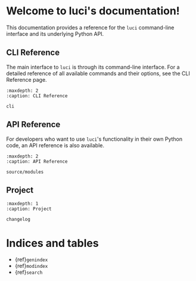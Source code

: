 # Welcome to luci's documentation!

This documentation provides a reference for the `luci` command-line interface and its underlying Python API.

## CLI Reference

The main interface to `luci` is through its command-line interface. For a detailed reference of all available commands and their options, see the CLI Reference page.

```{toctree}
:maxdepth: 2
:caption: CLI Reference

cli
```

## API Reference

For developers who want to use `luci`'s functionality in their own Python code, an API reference is also available.

```{toctree}
:maxdepth: 2
:caption: API Reference

source/modules
```

## Project

```{toctree}
:maxdepth: 1
:caption: Project

changelog
```

# Indices and tables

* {ref}`genindex`
* {ref}`modindex`
* {ref}`search`

